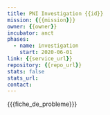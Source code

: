 ```yaml
---
title: PNI Investigation {{id}}
mission: {{{mission}}}
owner: {{owner}}
incubator: anct
phases:
  - name: investigation
    start: 2020-06-01
link: {{service_url}}
repository: {{repo_url}}
stats: false
stats_url: 
contact:
---
```

{{{fiche_de_probleme}}}
